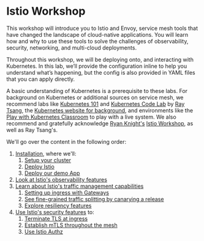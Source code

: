 # Istio Workshop

This workshop will introduce you to Istio and Envoy, service mesh tools that have changed the landscape of cloud-native applications. You will learn how and why to use these tools to solve the challenges of observability, security, networking, and multi-cloud deployments.

Throughout this workshop, we will be deploying onto, and interacting with Kubernetes. In this lab, we’ll provide the configuration inline to help you understand what’s happening, but the config is also provided in YAML files that you can apply directly.

A basic understanding of Kubernetes is a prerequisite to these labs. For background on Kubernetes or additional sources on service mesh, we recommend labs like [Kubernetes 101](http://saturnism.me/talk/kubernetes-101) and [Kubernetes Code Lab](http://bit.ly/k8s-lab) by [Ray Tsang](https://saturnism.me/about/), the [Kubernetes website for background](https://kubernetes.io/docs/tutorials/kubernetes-basics/), and environments like the [Play with Kubernetes Classroom](https://training.play-with-kubernetes.com/) to play with a live system. We also recommend and gratefully acknowledge [Ryan Knight's](https://twitter.com/knight_cloud) [Istio Workshop](https://github.com/retroryan/istio-workshop), as well as Ray Tsang's.

We'll go over the content in the following order:
1. [Installation](modules/install/), where we'll:
    1. [Setup your cluster](modules/install/cluster/)
    2. [Deploy Istio](modules/install/istio/)
    3. [Deploy our demo App](modules/install/app/)
2. [Look at Istio's observability features](modules/observability/)
3. [Learn about Istio's traffic management capabilities](modules/traffic)
    1. [Setting up ingress with Gateways](modules/traffic/ingress)
    2. [See fine-grained traffic splitting by canarying a release](modules/traffic/routing)
    3. [Explore resiliency features](modules/traffic/resiliency)
4. [Use Istio's security features](modules/security) to:
    1. [Terminate TLS at ingress](modules/security/ingress)
    2. [Establish mTLS throughout the mesh](modules/security/mtls)
    3. [Use Istio Authz](modules/security/authz)
